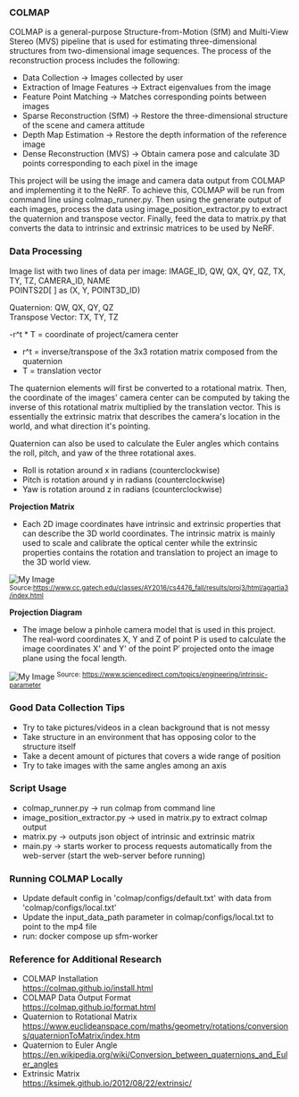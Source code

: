 ### COLMAP
COLMAP is a general-purpose Structure-from-Motion (SfM) and Multi-View Stereo (MVS) pipeline
that is used for estimating three-dimensional structures from two-dimensional image
sequences. The process of the reconstruction process includes the following:
- Data Collection → Images collected by user
- Extraction of Image Features → Extract eigenvalues from the image
- Feature Point Matching → Matches corresponding points between images
- Sparse Reconstruction (SfM) → Restore the three-dimensional structure of the scene and camera attitude
- Depth Map Estimation → Restore the depth information of the reference image
- Dense Reconstruction (MVS) → Obtain camera pose and calculate 3D points corresponding to each pixel in the image

This project will be using the image and camera data output from COLMAP and
implementing it to the NeRF. To achieve this, COLMAP will be run from command line using colmap_runner.py. Then using the generate output of each images, process the data using image_position_extractor.py to extract the quaternion and transpose vector. Finally, feed the data to matrix.py that converts the data to intrinsic and extrinsic matrices to be used by NeRF.


### Data Processing

Image list with two lines of data per image:
IMAGE_ID, QW, QX, QY, QZ, TX, TY, TZ, CAMERA_ID, NAME\
POINTS2D[ ] as (X, Y, POINT3D_ID)

Quaternion: QW, QX, QY, QZ\
Transpose Vector: TX, TY, TZ

-r^t * T = coordinate of project/camera center
- r^t = inverse/transpose of the 3x3 rotation matrix composed from the quaternion
- T = translation vector

The quaternion elements will first be converted to a rotational matrix. Then, the coordinate of the images' camera center can be computed by taking the inverse of this rotational matrix multiplied by the translation vector. This is essentially the extrinsic matrix that describes the camera's location in the world, and what direction it's pointing.

Quaternion can also be used to calculate the Euler angles which contains the roll, pitch, and yaw of the three rotational axes.
- Roll is rotation around x in radians (counterclockwise)
- Pitch is rotation around y in radians (counterclockwise)
- Yaw is rotation around z in radians (counterclockwise)

**Projection Matrix**
- Each 2D image coordinates have intrinsic and extrinsic properties that can describe the 3D world coordinates. The intrinsic matrix is mainly used to scale and calibrate the optical center while the extrinsic properties contains the rotation and translation to project an image to the 3D world view.

![My Image](projection_matrix.jpg)
<sup>Source:https://www.cc.gatech.edu/classes/AY2016/cs4476_fall/results/proj3/html/agartia3/index.html


**Projection Diagram**
- The image below a pinhole camera model that is used in this project. The real-word coordinates X, Y and Z of point P is used to calculate the image coordinates X' and Y' of the point P′ projected onto the image plane using the focal length.

![My Image](projection_diagram.jpg)
<sup>Source: https://www.sciencedirect.com/topics/engineering/intrinsic-parameter

### Good Data Collection Tips
- Try to take pictures/videos in a clean background that is not messy
- Take structure in an environment that has opposing color to the structure itself
- Take a decent amount of pictures that covers a wide range of position
- Try to take images with the same angles among an axis

### Script Usage
- colmap_runner.py → run colmap from command line
- image_position_extractor.py → used in matrix.py to extract colmap output
- matrix.py → outputs json object of intrinsic and extrinsic matrix
- main.py → starts worker to process requests automatically from the web-server (start the web-server before running)

### Running COLMAP Locally
- Update default config in 'colmap/configs/default.txt' with data from 'colmap/configs/local.txt' 
- Update the input_data_path parameter in colmap/configs/local.txt to point to the mp4 file
- run: docker compose up sfm-worker
  
### Reference for Additional Research
- COLMAP Installation\
https://colmap.github.io/install.html
- COLMAP Data Output Format\
https://colmap.github.io/format.html
- Quaternion to Rotational Matrix\
https://www.euclideanspace.com/maths/geometry/rotations/conversions/quaternionToMatrix/index.htm
- Quaternion to Euler Angle\
https://en.wikipedia.org/wiki/Conversion_between_quaternions_and_Euler_angles
- Extrinsic Matrix\
https://ksimek.github.io/2012/08/22/extrinsic/


